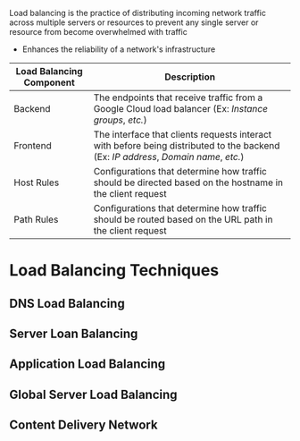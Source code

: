 Load balancing is the practice of distributing incoming network traffic across multiple servers or resources to prevent any single server or resource from become overwhelmed with traffic

* Enhances the reliability of a network's infrastructure

| Load Balancing Component | Description |
| --- | --- |
| Backend | The endpoints that receive traffic from a Google Cloud load balancer (Ex: *Instance groups*, *etc.*) |
| Frontend | The interface that clients requests interact with before being distributed to the backend (Ex: *IP address*, *Domain name*, *etc.*) |
| Host Rules | Configurations that determine how traffic should be directed based on the hostname in the client request |
| Path Rules | Configurations that determine how traffic should be routed based on the URL path in the client request |

# Load Balancing Techniques

## DNS Load Balancing

## Server Loan Balancing

## Application Load Balancing

## Global Server Load Balancing

## Content Delivery Network

